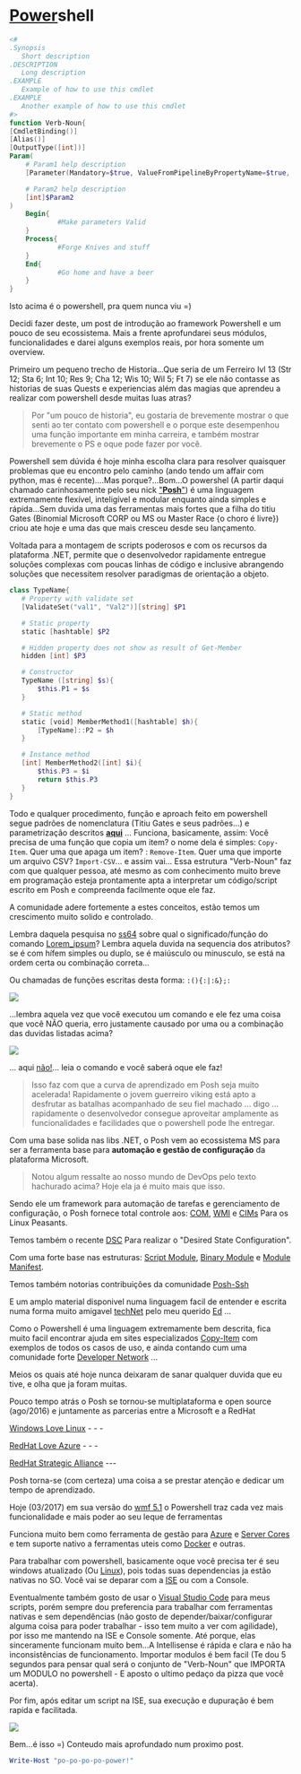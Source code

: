 [Power](https://www.youtube.com/watch?v=XLmMh4DYQC4)shell
============


~~~powershell
<#
.Synopsis
   Short description
.DESCRIPTION
   Long description
.EXAMPLE
   Example of how to use this cmdlet
.EXAMPLE
   Another example of how to use this cmdlet
#>
function Verb-Noun{
[CmdletBinding()]
[Alias()]
[OutputType([int])]
Param(
    # Param1 help description
    [Parameter(Mandatory=$true, ValueFromPipelineByPropertyName=$true, Position=0)]$Param1,

    # Param2 help description
    [int]$Param2
)
    Begin{
            #Make parameters Valid
    }
    Process{
            #Forge Knives and stuff
    }
    End{
            #Go home and have a beer
    }
}

~~~

Isto acima é o powershell, pra quem nunca viu =)

Decidi fazer deste, um post de introdução ao framework Powershell e um pouco de seu ecossistema. 
Mais a frente aprofundarei seus módulos, funcionalidades e darei alguns exemplos reais, por hora somente um overview.

Primeiro um pequeno trecho de Historia...Que seria de um Ferreiro lvl 13 (Str 12; Sta 6; Int 10; Res 9; Cha 12; Wis 10; Wil 5; Ft 7) se ele não contasse as historias de suas Quests e experiencias além das magias que aprendeu a realizar com powershell desde muitas luas atras? 

>Por "um pouco de historia", eu gostaria de brevemente mostrar o que senti ao ter contato com powershell e o porque este desempenhou uma função importante em minha carreira, e também mostrar brevemente o PS e oque pode fazer por você.

Powershell sem dúvida é hoje minha escolha clara para resolver quaisquer problemas que eu encontro pelo caminho (ando tendo um affair com python, mas é recente)....Mas porque?...Bom...O powershel (A partir daqui chamado carinhosamente pelo seu nick ["**Posh**"](http://www.drogariaminasbrasil.com.br/media/catalog/product/cache/5/image/0dc2d03fe217f8c83829496872af24a0/c/h/chicletes_poosh_arcor_tutti_frutti_7g_40660.jpg)) é uma linguagem extremamente flexível, inteligível e modular enquanto ainda simples e rápida...Sem duvida uma das ferramentas mais fortes que a filha do titiu Gates (Binomial Microsoft CORP ou MS ou Master Race {o choro é livre}) criou ate hoje e uma das que mais cresceu desde seu lançamento.

Voltada para a montagem de scripts poderosos e com os recursos da plataforma .NET, permite que o desenvolvedor rapidamente entregue soluções complexas com poucas linhas de código e inclusive abrangendo soluções que necessitem  resolver paradigmas de orientação a objeto.

~~~powershell
class TypeName{
   # Property with validate set
   [ValidateSet("val1", "Val2")][string] $P1

   # Static property
   static [hashtable] $P2

   # Hidden property does not show as result of Get-Member
   hidden [int] $P3

   # Constructor
   TypeName ([string] $s){
       $this.P1 = $s       
   }

   # Static method
   static [void] MemberMethod1([hashtable] $h){
       [TypeName]::P2 = $h
   }

   # Instance method
   [int] MemberMethod2([int] $i){
       $this.P3 = $i
       return $this.P3
   }
}

~~~ 

Todo e qualquer procedimento, função e aproach feito em powershell segue padrões de nomenclatura (Titiu Gates e seus padrões...) e parametrização descritos [**aqui**](https://msdn.microsoft.com/en-us/library/ms714428(v=vs.85).aspx) ... Funciona, basicamente, assim: Você precisa de uma função que copia um item? o nome dela é simples: `Copy-Item`. Quer uma que apaga um item? : `Remove-Item`. Quer uma que importe um arquivo CSV? `Import-CSV`... e assim vai... Essa estrutura "Verb-Noun" faz com que qualquer pessoa, até mesmo as com conhecimento muito breve em programação esteja prontamente apta a interpretar um código/script escrito em Posh e compreenda facilmente oque ele faz.

A comunidade adere fortemente a estes conceitos, estão temos um crescimento muito solido e controlado.

Lembra daquela pesquisa no [ss64](https://ss64.com/bash/) sobre qual o significado/função do comando [Lorem_ipsum](https://pt.wikipedia.org/wiki/Lorem_ipsum)? Lembra aquela duvida na sequencia dos atributos? se é com hífem simples ou duplo, se é maiúsculo ou minusculo, se está na ordem certa ou combinação correta...

Ou chamadas de funções escritas desta forma: `:(){:|:&};:`

![](./imgs/wut.png)

...lembra aquela vez que você executou um comando e ele fez uma coisa que você NÃO queria, erro justamente causado por uma ou a combinação das duvidas listadas acima? 

![](./imgs/feel.jpg)

... aqui [não!](https://www.youtube.com/watch?v=JncgoPKklVE)... leia o comando e você saberá oque ele faz!

>Isso faz com que a curva de aprendizado em Posh seja muito acelerada! Rapidamente o jovem guerreiro viking está apto a desfrutar as batalhas acompanhado de seu fiel machado ... digo ... rapidamente o desenvolvedor consegue aproveitar amplamente as funcionalidades e facilidades que o powershell pode lhe entregar. 

Com uma base solida nas libs .NET, o Posh vem ao ecossistema MS para ser a ferramenta base para **automação e gestão de configuração** da plataforma Microsoft. 
>Notou algum ressalte ao nosso mundo de DevOps pelo texto hachurado acima? 
Hoje ela ja é muito mais que isso.

Sendo ele um framework para automação de tarefas e gerenciamento de configuração, o Posh fornece total controle aos: [COM](https://msdn.microsoft.com/en-us/library/windows/desktop/ms690343(v=vs.85).aspx), [WMI](https://msdn.microsoft.com/en-us/library/aa394582(v=vs.85).aspx) e [CIMs](https://en.wikipedia.org/wiki/Common_Information_Model_(computing)) Para os Linux Peasants. 

Temos também o recente [DSC](https://msdn.microsoft.com/pt-br/powershell/dsc/overview) Para realizar o "Desired State Configuration". 

Com uma forte base nas estruturas: [Script Module](https://msdn.microsoft.com/en-us/library/dd878340(v=vs.85).aspx), [Binary Module](https://msdn.microsoft.com/en-us/library/dd878342(v=vs.85).aspx) e [Module Manifest](https://msdn.microsoft.com/en-us/library/dd878337(v=vs.85).aspx). 

Temos também notorias contribuições da comunidade [Posh-Ssh](https://github.com/darkoperator/Posh-SSH) 

E um amplo material disponivel numa linguagem facil de entender e escrita numa forma muito amigavel [techNet](https://technet.microsoft.com/pt-br/) pelo meu querido [Ed](https://social.technet.microsoft.com/wiki/contents/articles/33421.rsa-with-powershell-powerrsa.aspx) ... 

Como o Powershell é uma linguagem extremamente bem descrita, fica muito facil encontrar ajuda em sites especializados [Copy-Item](https://msdn.microsoft.com/en-us/powershell/reference/5.1/microsoft.powershell.management/copy-item) com exemplos de todos os casos de uso, e ainda contando cum uma comunidade forte [Developer Network](https://msdn.microsoft.com/en-us/powershell) ... 

Meios os quais até hoje nunca deixaram de sanar qualquer duvida que eu tive, e olha que ja foram muitas.

Pouco tempo atrás o Posh se tornou-se multiplataforma e open source (ago/2016) e juntamente as parcerias entre a Microsoft e a RedHat 

[Windows Love Linux](httPosh://blogs.technet.microsoft.com/windowsserver/2015/05/06/microsoft-loves-linux/) - - -

[RedHat Love Azure](httPosh://azure.microsoft.com/pt-br/campaigns/redhat/) - - -

[RedHat Strategic Alliance](httPosh://www.redhat.com/pt-br/partners/strategic-alliance/microsoft) ---

Posh torna-se (com certeza) uma coisa a se prestar atenção e dedicar um tempo de aprendizado.

Hoje (03/2017) em sua versão do [wmf 5.1](https://blogs.msdn.microsoft.com/powershell/2017/01/19/windows-management-framework-wmf-5-1-released/) o Powershell traz cada vez mais funcionalidade e mais poder ao seu leque de ferramentas

Funciona muito bem como ferramenta de gestão para [Azure](https://docs.microsoft.com/en-us/powershell/azureps-cmdlets-docs/) e [Server Cores](https://msdn.microsoft.com/pt-br/library/jj574205(v=ws.11).aspx) e tem suporte nativo a ferramentas uteis como [Docker](https://github.com/Microsoft/Docker-PowerShell) e outras.

Para trabalhar com powershell, basicamente oque você precisa ter é seu windows atualizado (Ou [Linux](https://github.com/PowerShell/PowerShell)), pois todas suas dependencias ja estão nativas no SO. Você vai se deparar com a [ISE](https://msdn.microsoft.com/pt-br/powershell/scripting/core-powershell/ise/introducing-the-windows-powershell-ise) ou com a Console.

Eventualmente também gosto de usar o [Visual Studio Code](https://github.com/Microsoft/vscode) para meus scripts, porém sempre dou preferencia para trabalhar com ferramentas nativas e sem dependências (não gosto de depender/baixar/configurar alguma coisa para poder trabalhar - isso tem muito a ver com agilidade), por isso me mantendo na ISE e Console somente. Até porque, elas sinceramente funcionam muito bem...A Intellisense é rápida e clara e não ha inconsistências de funcionamento. Importar modulos é bem facil (Te dou 5 segundos para pensar qual será o conjunto de "Verb-Noun" que IMPORTA um MODULO no powershell - E aposto o ultimo pedaço da pizza que você acerta). 

Por fim, após editar um script na ISE, sua execução e dupuração é bem rapida e facilitada.

![](./imgs/masterraceApproved.gif)

Bem...é isso =)
Conteudo mais aprofundado num proximo post.

~~~Powershell
Write-Host "po-po-po-po-power!"
~~~




